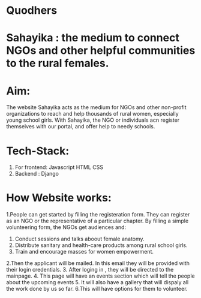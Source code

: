 # Quodhers

# Sahayika : the medium to connect NGOs and other helpful communities to the rural females.

# Aim:

The website Sahayika acts as the medium for NGOs and other non-profit organizations to reach and help thousands of rural women, especially young school girls.
With Sahayika, the NGO or individuals acn register themselves with our portal, and offer help to needy schools.

# Tech-Stack:

1. For frontend: Javascript
   HTML
   CSS
2. Backend : Django

# How Website works:

1.People can get started by filling the registeration form. They can register as an NGO or the representative of a particular chapter.
By filling a simple volunteering form, the NGOs get audiences and:

1. Conduct sessions and talks aboout female anatomy.
2. Distribute sanitary and health-care products among rural school girls.
3. Train and encourage masses for women empowerment.

2.Then the applicant will be mailed. In this email they will be provided with their login credentials. 3. After loging in , they will be directed to the mainpage. 4. This page will have an events section which will tell the people about the upcoming events 5. It will also have a gallery that will dispaly all the work done by us so far.
6.This will have options for them to volunteer.
